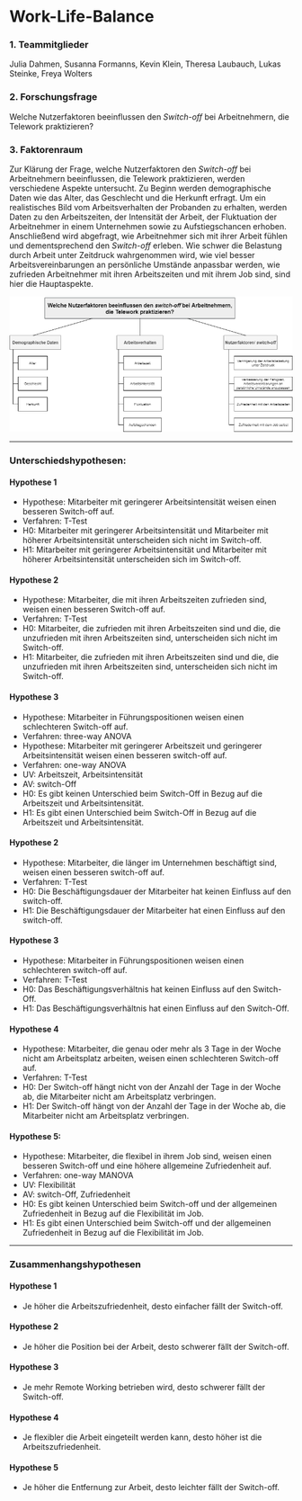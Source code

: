 Work-Life-Balance  
================  
  
### 1. Teammitglieder 

Julia Dahmen, Susanna Formanns, Kevin Klein, Theresa Laubauch, Lukas Steinke, Freya Wolters

### 2. Forschungsfrage 

Welche Nutzerfaktoren beeinflussen den _Switch-off_ bei Arbeitnehmern, die Telework praktizieren?


### 3. Faktorenraum

Zur Klärung der Frage, welche Nutzerfaktoren den _Switch-off_ bei Arbeitnehmern beeinflussen, die Telework praktizieren, werden verschiedene Aspekte untersucht. Zu Beginn werden demographische Daten wie das Alter, das Geschlecht und die Herkunft erfragt. Um ein realistisches Bild vom Arbeitsverhalten der Probanden zu erhalten, werden Daten zu den Arbeitszeiten, der Intensität der Arbeit, der Fluktuation der Arbeitnehmer in einem Unternehmen sowie zu Aufstiegschancen erhoben. Anschließend wird abgefragt, wie Arbeitnehmer sich mit ihrer Arbeit fühlen und dementsprechend den _Switch-off_ erleben. Wie schwer die Belastung durch Arbeit unter Zeitdruck wahrgenommen wird, wie viel besser Arbeitsvereinbarungen an persönliche Umstände anpassbar werden, wie zufrieden Arbeitnehmer mit ihren Arbeitszeiten und mit ihrem Job sind, sind hier die Hauptaspekte.


![Faktorenraum](images/Faktorenraum.png)  

---

### Unterschiedshypothesen:
#### Hypothese 1

* Hypothese: Mitarbeiter mit geringerer Arbeitsintensität weisen einen besseren Switch-off auf.
* Verfahren: T-Test
* H0: Mitarbeiter mit geringerer Arbeitsintensität und Mitarbeiter mit höherer Arbeitsintensität unterscheiden sich nicht im Switch-off.
* H1: Mitarbeiter mit geringerer Arbeitsintensität und Mitarbeiter mit höherer Arbeitsintensität unterscheiden sich im Switch-off.

#### Hypothese 2
* Hypothese: Mitarbeiter, die mit ihren Arbeitszeiten zufrieden sind, weisen einen besseren Switch-off auf.
* Verfahren: T-Test
* H0: Mitarbeiter, die zufrieden mit ihren Arbeitszeiten sind und die, die unzufrieden mit ihren Arbeitszeiten sind, unterscheiden sich nicht im Switch-off.
* H1: Mitarbeiter, die zufrieden mit ihren Arbeitszeiten sind und die, die unzufrieden mit ihren Arbeitszeiten sind, unterscheiden sich nicht im Switch-off.

#### Hypothese 3
* Hypothese: Mitarbeiter in Führungspositionen weisen einen schlechteren Switch-off auf.
* Verfahren: three-way ANOVA
* Hypothese: Mitarbeiter mit geringerer Arbeitszeit und geringerer Arbeitsintensität weisen einen besseren switch-off auf.
* Verfahren: one-way ANOVA
* UV: Arbeitszeit, Arbeitsintensität
* AV: switch-Off
* H0: Es gibt keinen Unterschied beim Switch-Off in Bezug auf die Arbeitszeit und Arbeitsintensität.
* H1: Es gibt einen Unterschied beim Switch-Off in Bezug auf die Arbeitszeit und Arbeitsintensität.

#### Hypothese 2
* Hypothese: Mitarbeiter, die länger im Unternehmen beschäftigt sind, weisen einen besseren switch-off auf.
* Verfahren: T-Test
* H0: Die Beschäftigungsdauer der Mitarbeiter hat keinen Einfluss auf den switch-off.
* H1: Die Beschäftigungsdauer der Mitarbeiter hat einen Einfluss auf den switch-off.

#### Hypothese 3
* Hypothese: Mitarbeiter in Führungspositionen weisen einen schlechteren switch-off auf.
* Verfahren: T-Test
* H0: Das Beschäftigungsverhältnis hat keinen Einfluss auf den Switch-Off.
* H1: Das Beschäftigungsverhältnis hat einen Einfluss auf den Switch-Off.

#### Hypothese 4
* Hypothese: Mitarbeiter, die genau oder mehr als 3 Tage in der Woche nicht am Arbeitsplatz arbeiten, weisen einen schlechteren Switch-off auf.
* Verfahren: T-Test
* H0: Der Switch-off hängt nicht von der Anzahl der Tage in der Woche ab, die Mitarbeiter nicht am Arbeitsplatz verbringen.
* H1: Der Switch-off hängt von der Anzahl der Tage in der Woche ab, die Mitarbeiter nicht am Arbeitsplatz verbringen.

#### Hypothese 5:
* Hypothese: Mitarbeiter, die flexibel in ihrem Job sind, weisen einen besseren Switch-off und eine höhere allgemeine Zufriedenheit auf.
* Verfahren: one-way MANOVA
* UV: Flexibilität
* AV: switch-Off, Zufriedenheit
* H0: Es gibt keinen Unterschied beim Switch-off und der allgemeinen Zufriedenheit in Bezug auf die Flexibilität im Job.
* H1: Es gibt einen Unterschied beim Switch-off und der allgemeinen Zufriedenheit in Bezug auf die Flexibilität im Job.

---

### Zusammenhangshypothesen

#### Hypothese 1
* Je höher die  Arbeitszufriedenheit, desto einfacher fällt der Switch-off.

#### Hypothese 2
* Je höher die Position bei der Arbeit, desto schwerer fällt der Switch-off.

#### Hypothese 3
* Je mehr Remote Working betrieben wird, desto schwerer fällt der Switch-off.

#### Hypothese 4
* Je flexibler die Arbeit eingeteilt werden kann, desto höher ist die Arbeitszufriedenheit.

#### Hypothese 5
* Je höher die Entfernung zur Arbeit, desto leichter fällt der Switch-off.
